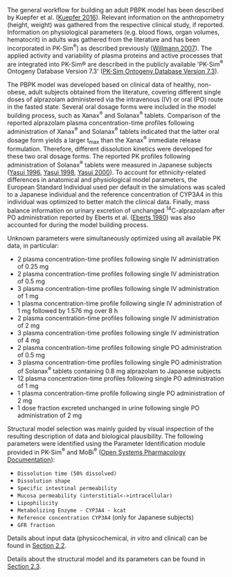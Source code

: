 The general workflow for building an adult PBPK model has been described by Kuepfer et al. ([Kuepfer 2016](#5-references)). Relevant information on the anthropometry (height, weight) was gathered from the respective clinical study, if reported. Information on physiological parameters (e.g. blood flows, organ volumes, hematocrit) in adults was gathered from the literature and has been incorporated in PK-Sim<sup>®</sup>) as described previously ([Willmann 2007](#5-references)). The  applied activity and variability of plasma proteins and active processes that are integrated into PK-Sim® are described in the publicly available 'PK-Sim<sup>®</sup> Ontogeny Database Version 7.3' ([PK-Sim Ontogeny Database Version 7.3](#5-references)).

The PBPK model was developed based on clinical data of healthy, non-obese, adult subjects obtained from the literature, covering different single doses of alprazolam administered via the intravenous (IV) or oral (PO) route in the fasted state. Several oral dosage forms were included in the model building process, such as Xanax<sup>®</sup> and Solanax<sup>®</sup> tablets. Comparison of the reported alprazolam plasma concentration-time profiles following administration of Xanax<sup>®</sup> and Solanax<sup>®</sup> tablets indicated that the latter oral dosage form yields a larger t<sub>max</sub> than the Xanax<sup>®</sup> immediate release formulation. Therefore, different dissolution kinetics were developed for these two oral dosage forms. The reported PK profiles following administration of Solanax<sup>®</sup> tablets were measured in Japanese subjects ([Yasui 1996](#5-references), [Yasui 1998](#5-references), [Yasui 2000](#5-references)). To account for ethnicity-related differences in anatomical and physiological model parameters, the European Standard Individual used per default in the simulations was scaled to a Japanese individual and the reference concentration of CYP3A4 in this individual was optimized to better match the clinical data. Finally, mass balance information on urinary excretion of unchanged <sup>14</sup>C-alprazolam after PO administration reported by  Eberts et al. ([Eberts 1980](#5-references)) was also accounted for during the model building process. 

Unknown parameters were simultaneously optimized using all available PK data, in particular:

-  2 plasma concentration-time profiles following single IV administration of 0.25 mg
-  2 plasma concentration-time profiles following single IV administration of 0.5 mg
-  3 plasma concentration-time profiles following single IV administration of 1 mg
-  1 plasma concentration-time profile following single IV administration of 1 mg followed by 1.576 mg over 8 h
-  2 plasma concentration-time profiles following single IV administration of 2 mg
-  3 plasma concentration-time profiles following single IV administration of 4 mg
- 2 plasma concentration-time profiles following single PO administration of 0.5 mg
- 3 plasma concentration-time profiles following single PO administration of Solanax<sup>®</sup> tablets containing 0.8 mg alprazolam to Japanese subjects
- 12 plasma concentration-time profiles following single PO administration of 1 mg
- 1 plasma concentration-time profile following single PO administration of 2 mg
- 1 dose fraction excreted unchanged in urine following single PO administration of 2 mg

Structural model selection was mainly guided by visual inspection of the resulting description of data and biological plausibility. The following parameters were identified using the Parameter Identification module provided in PK-Sim<sup>®</sup> and MoBi<sup>®</sup> ([Open Systems Pharmacology Documentation](#5-references)):

- `Dissolution time (50% dissolved)`
- `Dissolution shape`
- `Specific intestinal permeability`
- `Mucosa permeability (interstitial<->intracellular)`
- `Lipophilicity`
- `Metabolizing Enzyme - CYP3A4 - kcat`
- `Reference concentration CYP3A4` (only for Japanese subjects)
- `GFR fraction`

Details about input data (physicochemical, *in vitro* and clinical) can be found in [Section 2.2](#22-data).

Details about the structural model and its parameters can be found in [Section 2.3](#23-model-parameters-and-assumptions).





